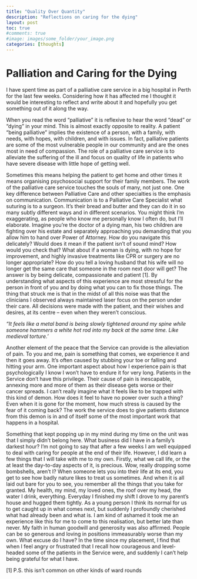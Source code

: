 ```yaml
---
title: "Quality Over Quantity"
description: "Reflections on caring for the dying"
layout: post
toc: true
#comments: true
#image: images/some_folder/your_image.png
categories: [thoughts]
---
```


# Palliation and Caring for the Dying 

I have spent time as part of a palliative care service in a big hospital in Perth for the last few weeks. Considering how it has affected me I thought it would be interesting to reflect and write about it and hopefully you get something out of it along the way. 

When you read the word “palliative” it is reflexive to hear the word “dead” or “dying” in your mind. This is almost exactly opposite to reality. A patient “being palliative” implies the existence of a person, with a family, with needs, with hopes, with children, and with issues. In fact, palliative patients are some of the most vulnerable people in our community and are the ones most in need of compassion. The role of a palliative care service is to alleviate the suffering of the ill and focus on quality of life in patients who have severe disease with little hope of getting well. 

Sometimes this means helping the patient to get home and other times it means organising psychosocial support for their family members. The work of the palliative care service touches the souls of many, not just one. One key difference between Palliative Care and other specialties is the emphasis on communication. Communication is to a Palliative Care Specialist what suturing is to a surgeon. It’s their bread and butter and they can do it in so many subtly different ways and in different scenarios. You might think I’m exaggerating, as people who know me personally know I often do, but I’ll elaborate. Imagine you’re the doctor of a dying man, his two children are fighting over his estate and separately approaching you demanding that you allow him to hand over Power of Attorney. How do you navigate this delicately? Would does it mean if the patient isn’t of sound mind? How would you check that? What about if a woman is dying, with no hope for improvement, and highly invasive treatments like CPR or surgery are no longer appropriate? How do you tell a loving husband that his wife will no longer get the same care that someone in the room next door will get? The answer is by being delicate, compassionate and patient [1]. By understanding what aspects of this experience are most stressful for the person in front of you and by doing what you can to fix those things. The thing that struck me is that in the midst of all this noise was that the clinicians I observed always maintained laser focus on the person under their care. All decisions were made with the patient, and their wishes and desires, at its centre – even when they weren’t conscious. 

*“It feels like a metal band is being slowly tightened around my spine while someone hammers a white hot rod into my back at the same time. Like medieval torture.’*

Another element of the peace that the Service can provide is the alleviation of pain. To you and me, pain is something that comes, we experience it and then it goes away. It’s often caused by stubbing your toe or falling and hitting your arm. One important aspect about how I experience pain is that psychologically I know I won’t have to endure it for very long. Patients in the Service don’t have this privilege. Their cause of pain is inescapable, annexing more and more of them as their disease gets worse or their cancer spreads. I can’t really imagine what it feels like to be trapped with this kind of demon. How does it feel to have no power over such a thing? Even when it is gone for the moment, how much stress is caused by the fear of it coming back? The work the service does to give patients distance from this demon is in and of itself some of the most important work that happens in a hospital. 

Something that kept popping up in my mind during my time on the unit was that I simply didn’t belong here. What business did I have in a family’s darkest hour? I’m not going to say that after a few weeks I am well equipped to deal with caring for people at the end of their life. However, I did learn a few things that I will take with me to my own. Firstly, what we call life, or the at least the day-to-day aspects of it, is precious. Wow, really dropping some bombshells, aren’t I? When someone lets you into their life at its end, you get to see how badly nature likes to treat us sometimes. And when it is all laid out bare for you to see, you remember all the things that you take for granted. My health, my mind, my loved ones, the roof over my head, the water I drink, everything. Everyday I finished my shift I drove to my parent’s house and hugged them tightly. As a young person I think its normal for us to get caught up in what comes next, but suddenly I profoundly cherished what had already been and what is. I am kind of ashamed it took me an experience like this for me to come to this realisation, but better late than never. My faith in human goodwill and generosity was also affirmed. People can be so generous and loving in positions immeasurably worse than my own. What excuse do I have? In the time since my placement, I find that when I feel angry or frustrated that I recall how courageous and level-headed some of the patients in the Service were, and suddenly I can’t help being grateful for what I have.

[1] P.S. this isn’t common on other kinds of ward rounds




